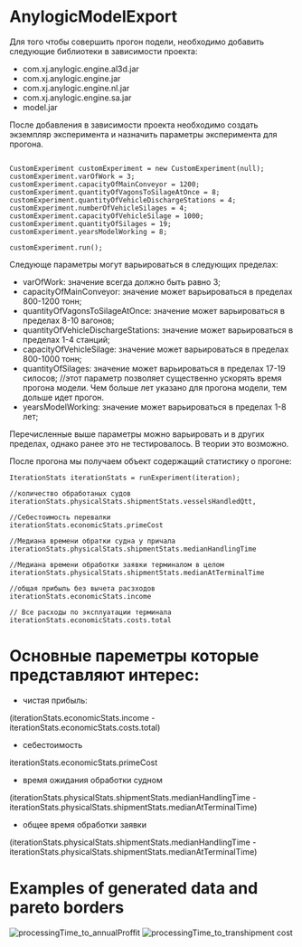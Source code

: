 # AnylogicModelExport

Для того чтобы совершить прогон подели, необходимо добавить следующие библиотеки в зависимости проекта:

- com.xj.anylogic.engine.al3d.jar
- com.xj.anylogic.engine.jar
- com.xj.anylogic.engine.nl.jar
- com.xj.anylogic.engine.sa.jar
- model.jar

После добавления в зависимости проекта необходимо создать экземпляр эксперимента и назначить параметры эксперимента для прогона.

```

CustomExperiment customExperiment = new CustomExperiment(null);
customExperiment.varOfWork = 3;
customExperiment.capacityOfMainConveyor = 1200;
customExperiment.quantityOfVagonsToSilageAtOnce = 8;
customExperiment.quantityOfVehicleDischargeStations = 4;
customExperiment.numberOfVehicleSilages = 4;
customExperiment.capacityOfVehicleSilage = 1000;
customExperiment.quantityOfSilages = 19;
customExperiment.yearsModelWorking = 8;

customExperiment.run();

```

Следующе параметры могут варьироваться в следующих пределах:
- varOfWork:
значение всегда должно быть равно 3;
- capacityOfMainConveyor:
значение может варьироваться в пределах 800-1200 тонн;
- quantityOfVagonsToSilageAtOnce:
значение может варьироваться в пределах 8-10 вагонов;
- quantityOfVehicleDischargeStations:
значение может варьироваться в пределах 1-4 станций;
- capacityOfVehicleSilage:
значение может варьироваться в пределах 800-1000 тонн;
- quantityOfSilages:
значение может варьироваться в пределах 17-19 силосов;
//этот параметр позволяет существенно ускорять время прогона модели. Чем больше лет указано для прогона модели, тем дольше идет прогон.
- yearsModelWorking:
значение может варьироваться в пределах 1-8 лет;

Перечисленные выше параметры можно варьировать и в других пределах, однако ранее это не тестировалось. В теории это возможно.

После прогона мы получаем объект содержащий статистику о прогоне:

```
IterationStats iterationStats = runExperiment(iteration);

//количество обработаных судов
iterationStats.physicalStats.shipmentStats.vesselsHandledQtt,

//Себестоимость перевалки
iterationStats.economicStats.primeCost

//Медиана времени обратки судна у причала
iterationStats.physicalStats.shipmentStats.medianHandlingTime

//Медиана времени обработки заявки терминалом в целом
iterationStats.physicalStats.shipmentStats.medianAtTerminalTime

//общая прибыль без вычета расзходов
iterationStats.economicStats.income

// Все расходы по эксплуатации терминала
iterationStats.economicStats.costs.total
```


# Основные пареметры которые представляют интерес:

- чистая прибыль:

(iterationStats.economicStats.income - iterationStats.economicStats.costs.total)

- себестоимость

iterationStats.economicStats.primeCost

- время ожидания обработки судном

(iterationStats.physicalStats.shipmentStats.medianHandlingTime - iterationStats.physicalStats.shipmentStats.medianAtTerminalTime)

- общее время обработки заявки

(iterationStats.physicalStats.shipmentStats.medianHandlingTime - iterationStats.physicalStats.shipmentStats.medianAtTerminalTime)

# Examples of generated data and pareto borders
![processingTime_to_annualProffit](https://user-images.githubusercontent.com/56626185/145488299-6bd9a127-91d9-46d5-af25-673d7939404b.jpeg)
![processingTime_to_transhipment cost](https://user-images.githubusercontent.com/56626185/145488303-f9c00e0a-0d6d-4844-8683-21605366cd83.jpeg)
